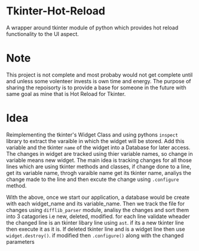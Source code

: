 # Tkinter-Hot-Reload
A wrapper around tkinter module of python which provides hot reload functionality to the UI aspect.

# Note
This project is not complete and most probaby would not get complete until and unless some volenteer invests is own time and energy. The purpose of sharing the repoisorty is to provide a base for someone in the future with same goal as mine that is Hot Reload for Tkinter.

# Idea
Reimplementing the tkinter's Widget Class and using pythons `inspect` library to extract the varaible in which the widget will be stored. Add this variable and the tkinter `name` of the widget into a Database for later access. The changes in widget are tracked using thier variable names, so change in variable means new widget. The main idea is tracking changes for all those lines which are using tkinter methods and classes, if change done to a line, get its variable name, throgh varaible name get its tkinter name, analiys the change made to the line and then excute the change using `.configure` method.

With the above, once we start our application, a database would be create with each widget_name and its variable_name. Then we track the file for changes using `difflib_parser` module, analisy the changes and sort them into 3 catagories i.e new, deleted, modified. for each line validate wheader the changed line is an tkinter libary line using `ast`. if its a new tkinter line then execute it as it is. If deleted tkinter line and is a widget line then use `widget.destroy()`. if modified then `.configure()` along with the changed parameters
